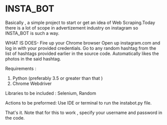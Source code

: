 # INSTA_BOT

Basically , a simple project to start or get an idea of Web Scraping.Today there is a lot of scope in advertizement industry on instagram so INSTA_BOT is such a way.

WHAT IS DOES-
    Fire up your Chrome browser
    Open up instagram.com and log in with your provided credentials.
    Go to any random hashtag from the list of hashtags provided earlier in the source code.
    Automatically likes the photos in the said hashtag.

Requirements :

   1. Python (preferably 3.5 or greater than that )
   2. Chrome Webdriver

Libraries to be included : Selenium, Random

Actions to be preformed:
   Use IDE or terminal to run the instabot.py file.

That's it. Note that for this to work , specify your username and password in the code.
